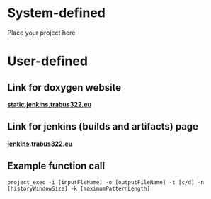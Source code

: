 # System-defined
Place your project here

# User-defined
## Link for doxygen website
[**static.jenkins.trabus322.eu**](https://jenkins.trabus322.eu/job/gitea.trabus322.eu_inf9matics_as312223FoCP_doxygen/doxygen)

## Link for jenkins (builds and artifacts) page
[**jenkins.trabus322.eu**](https://jenkins.trabus322.eu/job/gitea.trabus322.eu_inf9matics_as312223FoCP/)

## Example function call
```project_exec -i [inputFleName] -o [outputFileName] -t [c/d] -n [historyWindowSize] -k [maximumPatternLength]```